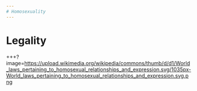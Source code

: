 ```yaml
---
# Homosexuality
---
```

# Legality
+++?image=https://upload.wikimedia.org/wikipedia/commons/thumb/d/d1/World_laws_pertaining_to_homosexual_relationships_and_expression.svg/1035px-World_laws_pertaining_to_homosexual_relationships_and_expression.svg.png
